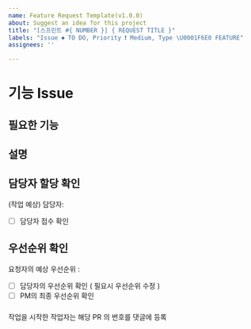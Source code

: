 ```yaml
---
name: Feature Request Template(v1.0.0)
about: Suggest an idea for this project
title: "[스프린트 #{ NUMBER }] { REQUEST TITLE }"
labels: "Issue ⏺ TO DO, Priority ❗️ Medium, Type \U0001F6E0 FEATURE"
assignees: ''

---
```


<!-- 
     이슈 작성 시 체크리스트 
    1. 중복된 Issue가 없는지 확인
    2. 해당 이슈에서 다루는 내용을 현재 Open되어 있는 Pull Request에 포함된 건 없는지 확인
    3. Issue Title을 적절하게 수정
    4. Issue 등록 전, Labeling이 올바르게 되어있는지 확인
         - 우선순위 / 작업 종류 / 이슈 유형
    5. 담당자를 올바르게 선정 했는지 확인 
        - 누구를 할당해야할 지 모를때는 @handal95 할당
-->
# 기능 Issue 

## 필요한 기능
<!-- 필요한 기능의 추가 및 개선 사항에 대해서 짧게 기술합니다. -->

## 설명 
<!-- 해당 기능이 필요한 이유에 대해 간략히 기술합니다. -->

## 담당자 할당 확인
<!-- Assignee Check  : 누구를 할당할 지 모를 때는 @handal95 할당 후 예상 담당자 비워두기 --> 
(작업 예상) 담당자: 
- [ ] 담당자 접수 확인

## 우선순위 확인
<!-- Priority Label Check --> 
요청자의 예상 우선순위 : <!--긴급/상/중/하/없음 중 택 1--> 
- [ ] 담당자의 우선순위 확인 ( 필요시 우선순위 수정 ) 
- [ ] PM의  최종 우선순위 확인 

###
작업을 시작한 작업자는 해당 PR 의 번호를 댓글에 등록
